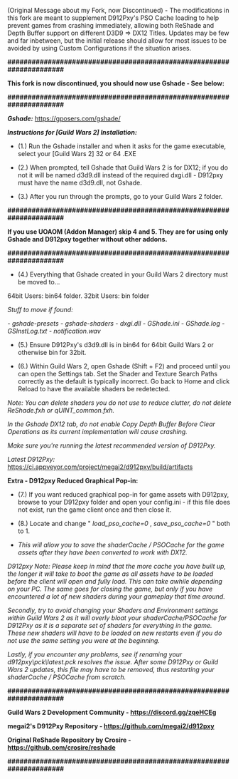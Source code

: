 (Original Message about my Fork, now Discontinued) - The modifications in this fork are meant to supplement D912Pxy's PSO Cache loading to help prevent games from crashing immediately, allowing both ReShade and Depth Buffer support on different D3D9 => DX12 Titles. Updates may be few and far inbetween, but the initial release should allow for most issues to be avoided by using Custom Configurations if the situation arises.

**#####################################################################**

**This fork is now discontinued, you should now use Gshade - See below:**

**#####################################################################**

***Gshade:*** https://gposers.com/gshade/

***Instructions for [Guild Wars 2] Installation:***

- (1.) Run the Gshade installer and when it asks for the game executable, select your [Guild Wars 2] 32 or 64 .EXE

- (2.) When prompted, tell Gshade that Guild Wars 2 is for DX12; if you do not it will be named d3d9.dll instead of the required dxgi.dll - D912pxy must have the name d3d9.dll, not Gshade.

- (3.) After you run through the prompts, go to your Guild Wars 2 folder. 

**#####################################################################**

**If you use UOAOM (Addon Manager) skip 4 and 5. They are for using only Gshade and D912pxy together without other addons.**

**#####################################################################**

- (4.) Everything that Gshade created in your Guild Wars 2 directory must be moved to...

64bit Users: bin64 folder.
32bit Users:  bin folder

*Stuff to move if found:*

  *- gshade-presets*
  *- gshade-shaders*
  *- dxgi.dll*
  *- GShade.ini*
  *- GShade.log*
  *- GSInstLog.txt*
  *- notification.wav*

- (5.) Ensure D912Pxy's d3d9.dll is in bin64 for 64bit Guild Wars 2 or otherwise bin  for 32bit.

- (6.) Within Guild Wars 2, open Gshade (Shift + F2) and proceed until you can open the Settings tab.  Set the Shader and Texture Search Paths correctly as the default is typically incorrect. Go back to Home and click Reload to have the available shaders be redetected.

*Note: You can delete shaders you do not use to reduce clutter, do not delete ReShade.fxh or qUINT_common.fxh.*

*In the Gshade DX12 tab, do not enable Copy Depth Buffer Before Clear Operations as its current implementation will cause crashing.*

*Make sure you're running the latest recommended version of D912Pxy.*

*Latest D912Pxy:*
https://ci.appveyor.com/project/megai2/d912pxy/build/artifacts

**Extra - D912pxy Reduced Graphical Pop-in:**

- (7.) If you want reduced graphical pop-in for game assets with D912pxy, browse to your D912pxy folder and open your config.ini - if this file does not exist, run the game client once and then close it.

- (8.) Locate and change " *load_pso_cache=0* ,  *save_pso_cache=0* " both to 1.

- *This will allow you to save the shaderCache / PSOCache for the game assets after they have been converted to work with DX12.*

*D912pxy Note: Please keep in mind that the more cache you have built up, the longer it will take to boot the game as all assets have to be loaded before the client will open and fully load.  This can take awhile depending on your PC.  The same goes for closing the game, but only if you have encountered a lot of new shaders during your gameplay that time around.*

*Secondly, try to avoid changing your Shaders and Environment settings within Guild Wars 2 as it will overly bloat your shaderCache/PSOCache for D912Pxy as it is a separate set of shaders for everything in the game.  These new shaders will have to be loaded on new restarts even if you do not use the same setting you were at the beginning.*

*Lastly, if you encounter any problems, see if renaming your d912pxy\pck\latest.pck resolves the issue.  After some D912Pxy or Guild Wars 2 updates, this file may have to be removed, thus restarting your shaderCache / PSOCache from scratch.*



**#####################################################################**

**Guild Wars 2 Development Community - https://discord.gg/zqeHCEg**

**megai2's D912Pxy Repository - https://github.com/megai2/d912pxy**

**Original ReShade Repository by Crosire - https://github.com/crosire/reshade**

**#####################################################################**
